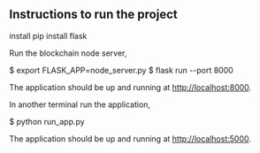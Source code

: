 ## Instructions to run the project


install
pip install flask

Run the blockchain node server,


$ export FLASK_APP=node_server.py
$ flask run --port 8000

The application should be up and running at [http://localhost:8000](http://localhost:8000).

In another terminal run the application,


$ python run_app.py


The application should be up and running at [http://localhost:5000](http://localhost:5000).